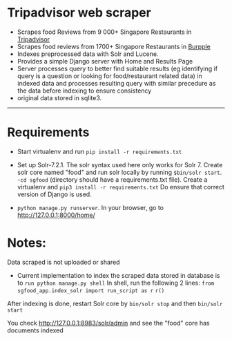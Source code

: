 # Tripadvisor web scraper
- Scrapes food Reviews from 9 000+ Singapore Restaurants in [Tripadvisor](https://www.tripadvisor.com.sg/Restaurants-g294265-Singapore.html)
- Scrapes food reviews from  1700+ Singapore Restaurants in [Burpple](https://www.burpple.com)
- Indexes preprocessed data with Solr and Lucene.
- Provides a simple Django server with Home and Results Page
- Server processes query to better find suitable results (eg identifying if query is a question or looking for food/restaurant related data) in indexed data and processes resulting query with similar precedure as the data before indexing to ensure consistency
- original data stored in sqlite3.
 
 
***
# Requirements
- Start virtualenv and run `pip install -r requirements.txt`
- Set up Solr-7.2.1. The solr syntax used here only works for Solr 7. Create solr core named "food" and run solr locally by running `$bin/solr start`. 
-`cd sgfood` (directory should have a requirements.txt file). Create a virtualenv and `pip3 install -r requirements.txt` 
Do ensure that correct version of Django is used.

- `python manage.py runserver`. In your browser, go to http://127.0.0.1:8000/home/

# Notes: 
Data scraped is not uploaded or shared

- Current implementation to index the scraped data stored in database is to `run python manage.py shell`
In shell, run the following 2 lines:
`from sgfood_app.index_solr import run_script as r`
`r()`

After indexing is done, restart Solr core by `bin/solr stop` and then `bin/solr start`

You check http://127.0.0.1:8983/solr/admin and see the "food" core has documents indexed





